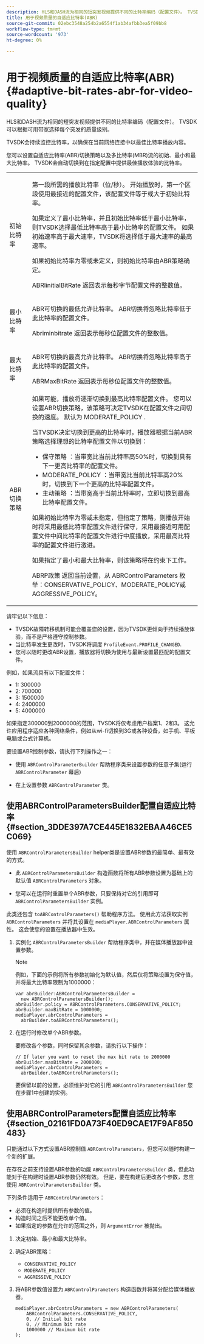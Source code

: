 ```yaml
---
description: HLS和DASH流为相同的短突发视频提供不同的比特率编码（配置文件）。 TVSDK可以根据可用带宽选择每个突发的质量级别。
title: 用于视频质量的自适应比特率(ABR)
source-git-commit: 02ebc3548a254b2a6554f1ab34afbb3ea5f09bb8
workflow-type: tm+mt
source-wordcount: '973'
ht-degree: 0%

---
```


# 用于视频质量的自适应比特率(ABR){#adaptive-bit-rates-abr-for-video-quality}

HLS和DASH流为相同的短突发视频提供不同的比特率编码（配置文件）。 TVSDK可以根据可用带宽选择每个突发的质量级别。

TVSDK会持续监控比特率，以确保在当前网络连接中以最佳比特率播放内容。

您可以设置自适应比特率(ABR)切换策略以及多比特率(MBR)流的初始、最小和最大比特率。 TVSDK会自动切换到在指定配置中提供最佳播放体验的比特率。

<table id="table_AF838E082235406AA359BF1C1A77F85F"> 
 <tbody> 
  <tr> 
   <td colname="col01"> 初始比特率 </td> 
   <td colname="col2"> <p>第一段所需的播放比特率（位/秒）。 开始播放时，第一个区段使用最接近的配置文件，该配置文件等于或大于初始比特率。 </p> <p> 如果定义了最小比特率，并且初始比特率低于最小比特率，则TVSDK选择最低比特率高于最小比特率的配置文件。 如果初始速率高于最大速率，TVSDK将选择低于最大速率的最高速率。 </p> <p>如果初始比特率为零或未定义，则初始比特率由ABR策略确定。 </p> <p> <span class="apiname"> ABRIinitialBitRate </span> 返回表示每秒字节配置文件的整数值。 </p> </td> 
  </tr> 
  <tr> 
   <td colname="col01"> 最小比特率 </td> 
   <td colname="col2"> <p>ABR可切换的最低允许比特率。 ABR切换将忽略比特率低于此比特率的配置文件。 </p> <p> <span class="apiname"> Abriminbitrate </span> 返回表示每秒位配置文件的整数值。 </p> </td> 
  </tr> 
  <tr> 
   <td colname="col01"> 最大比特率 </td> 
   <td colname="col2"> <p>ABR可切换的最高允许比特率。 ABR切换将忽略比特率高于此比特率的配置文件。 </p> <p> <span class="apiname"> ABRMaxBitRate </span> 返回表示每秒位配置文件的整数值。 </p> </td> 
  </tr> 
  <tr> 
   <td colname="col01"> ABR切换策略 </td> 
   <td colname="col2"> 如果可能，播放将逐渐切换到最高比特率配置文件。 您可以设置ABR切换策略，该策略可决定TVSDK在配置文件之间切换的速度。 默认为 <span class="codeph"> MODERATE_POLICY </span>. <p>当TVSDK决定切换到更高的比特率时，播放器根据当前ABR策略选择理想的比特率配置文件以切换到： 
     <ul id="ul_058D0FFC944C476A83BB9E756B95DEBD"> 
      <li id="li_C690A12DC34C4754B01C2D0616FB6A0A"> <span class="codeph"> 保守策略 </span>：当带宽比当前比特率高50%时，切换到具有下一更高比特率的配置文件。 </li> 
      <li id="li_FF5BDB099B554940AC296938C7A12B81"> <span class="codeph"> MODERATE_POLICY </span>：当带宽比当前比特率高20%时，切换到下一个更高的比特率配置文件。 </li> 
      <li id="li_E602508429864C279BF78360E95718A6"> <span class="codeph"> 主动策略 </span>：当带宽高于当前比特率时，立即切换到最高比特率配置文件。 </li> 
     </ul> </p> <p>如果初始比特率为零或未指定，但指定了策略，则播放开始时将采用最低比特率配置文件进行保守，采用最接近可用配置文件中间比特率的配置文件进行中度播放，采用最高比特率的配置文件进行激进。 </p> <p>如果指定了最小和最大比特率，则该策略将在约束下工作。 </p> <p> <span class="codeph"> ABRP政策 </span> 返回当前设置，从 <span class="codeph"> ABRControlParameters </span> 枚举：CONSERVATIVE_POLICY、MODERATE_POLICY或AGGRESSIVE_POLICY。 </p> </td> 
  </tr> 
 </tbody> 
</table>

请牢记以下信息：

* TVSDK故障转移机制可能会覆盖您的设置，因为TVSDK更倾向于持续播放体验，而不是严格遵守控制参数。
* 当比特率发生更改时，TVSDK将调度 `ProfileEvent.PROFILE_CHANGED`.
* 您可以随时更改ABR设置，播放器将切换为使用与最新设置最匹配的配置文件。

例如，如果流具有以下配置文件：

* 1: 300000
* 2: 700000
* 3: 1500000
* 4: 2400000
* 5: 4000000

如果指定300000到2000000的范围，TVSDK将仅考虑用户档案1、2和3。 这允许应用程序适应各种网络条件，例如从wi-fi切换到3G或各种设备，如手机、平板电脑或台式计算机。

要设置ABR控制参数，请执行下列操作之一：

* 使用 `ABRControlParameterBuilder` 帮助程序类来设置参数的任意子集(运行 `ABRControlParameter` 幕后)

* 在上设置参数 `ABRControlParameter` 类。

## 使用ABRControlParametersBuilder配置自适应比特率 {#section_3DDE397A7CE445E1832EBAA46CE5C069}

使用 `ABRControlParametersBuilder` helper类是设置ABR参数的最简单、最有效的方式。

* 此 `ABRControlParametersBuilder` 构造函数将所有ABR参数设置为基础上的默认值 `ABRControlParameters` 对象。

* 您可以在运行时重置单个ABR参数，只要保持对它的引用即可 `ABRControlParametersBuilder` 实例。

此类还包含 `toABRControlParameters()` 帮助程序方法。 使用此方法获取实例 `ABRControlParameters` 并将其设置在 `mediaPlayer.ABRControlParameters` 属性。 这会使您的设置在播放器中生效。

1. 实例化 `ABRControlParametersBuilder` 帮助程序类中，并在媒体播放器中设置参数。

   >[!NOTE]
   >
   >例如，下面的示例将所有参数初始化为默认值，然后仅将策略设置为保守值，并将最大比特率限制为1000000：
   >
   >```
   >var abrBuilder:ABRControlParametersBuilder =  
   >   new ABRControlParametersBuilder(); 
   >abrBuilder.policy = ABRControlParameters.CONSERVATIVE_POLICY; 
   >abrBuilder.maxBitRate = 1000000; 
   >mediaPlayer.abrControlParameters =  
   >   abrBuilder.toABRControlParameters();
   >```
   >

1. 在运行时修改单个ABR参数。

   要修改各个参数，同时保留其余参数，请执行以下操作：

   ```
   // If later you want to reset the max bit rate to 2000000 
   abrBuilder.maxBitRate = 2000000; 
   mediaPlayer.abrControlParameters =  
     abrBuilder.toABRControlParameters();
   ```

   要保留以前的设置，必须维护对它的引用 `ABRControlParametersBuilder` 您在步骤1中创建的实例。

## 使用ABRControlParameters配置自适应比特率 {#section_02161FD0A73F40ED9CAE17F9AF850483}

只能通过以下方式设置ABR控制值 `ABRControlParameters`，但您可以随时构建一个新的扩展。

在存在之前支持设置ABR参数的功能 `ABRControlParametersBuilder` 类，但此功能对于在构建时设置ABR参数仍然有效。 但是，要在构建后更改各个参数，您应使用 `ABRControlParametersBuilder` 类。

下列条件适用于 `ABRControlParameters`：

* 必须在构造时提供所有参数的值。
* 构造时间之后不能更改单个值。
* 如果指定的参数在允许的范围之外，则 `ArgumentError` 被抛出。

1. 决定初始、最小和最大比特率。
1. 确定ABR策略：

   * `CONSERVATIVE_POLICY`
   * `MODERATE_POLICY`
   * `AGGRESSIVE_POLICY`

1. 将ABR参数值设置为 `ABRControlParameters` 构造函数并将其分配给媒体播放器。

   ```
   mediaPlayer.abrControlParameters = new ABRControlParameters( 
       ABRControlParameters.CONSERVATIVE_POLICY, 
       0, // Initial bit rate 
       0, // Minimum bit rate 
       1000000 // Maximum bit rate 
   );
   ```
